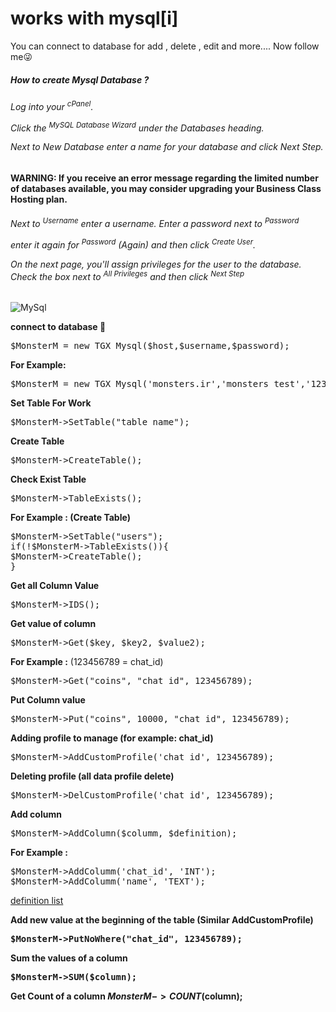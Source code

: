 # works with mysql[i]

You can connect to database for add , delete , edit and more.... Now follow me😜

<h5>How to create Mysql Database ? </h5>

<h6>Log into your <sup>cPanel</sup>.

Click the <sup>MySQL Database Wizard</sup> under the Databases heading.


Next to New Database enter a name for your database and click Next Step.

</h6>

<b>WARNING: If you receive an error message regarding the limited number of databases available, you may consider upgrading your Business Class Hosting plan.</b>

<h6>
Next to <sup>Username</sup> enter a username.
Enter a password next to <sup>Password</sup>

enter it again for <sup>Password</sup> (Again) and then click <sup>Create User</sup>.


On the next page, you'll assign privileges for the user to the database. Check the box next to <sup>All Privileges</sup> and then click <sup>Next Step</sup>
</h6>

<img src="http://uupload.ir/files/m2pw_img_20181207_095453.jpg" alt="MySql"/> 

<b>connect to database 🔘</b>
<pre>$MonsterM = new TGX_Mysql($host,$username,$password);</pre>
<b>For Example: </b>
<pre>$MonsterM = new TGX_Mysql('monsters.ir','monsters_test','123456789');</pre>

<b>Set Table For Work</b>
<pre>$MonsterM->SetTable("table_name");</pre>

<b>Create Table</b>
<pre>$MonsterM->CreateTable();</pre>

<b>Check Exist Table</b>
<pre>$MonsterM->TableExists();</pre>

<b> For Example : (Create Table)</b>
<pre>
$MonsterM->SetTable("users");
if(!$MonsterM->TableExists()){
$MonsterM->CreateTable();
}
</pre>

<b>Get all Column Value</b>
<pre>$MonsterM->IDS();</pre>

<b>Get value of column</b>
<pre>$MonsterM->Get($key, $key2, $value2);</pre>
<b>For Example :</b> (123456789 = chat_id)
<pre>$MonsterM->Get("coins", "chat_id", 123456789);</pre>

<b>Put Column value</b>
<pre>$MonsterM->Put("coins", 10000, "chat_id", 123456789);</pre>

<b>Adding profile to manage (for example: chat_id)</b>
<pre>$MonsterM->AddCustomProfile('chat_id', 123456789);</pre>

<b>Deleting profile (all data profile delete)</b>
<pre>$MonsterM->DelCustomProfile('chat_id', 123456789);</pre>

<b>Add column</b>
<pre>$MonsterM->AddColumn($columm, $definition);</pre>
<b>For Example :</b>
<pre>
$MonsterM->AddColumm('chat_id', 'INT');
$MonsterM->AddColumm('name', 'TEXT');
</pre>
<a href="https://www.w3schools.com/sql/sql_datatypes.asp">definition list</a>

<b>Add new value at the beginning of the table (Similar AddCustomProfile)<b>
<pre>$MonsterM->PutNoWhere("chat_id", 123456789);</pre>
  
<b>Sum the values of a column</b>
<pre>$MonsterM->SUM($column);</pre>

<b>Get Count of a column</b>
</pre>$MonsterM->COUNT($column);
